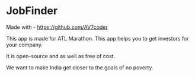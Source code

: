 # JobFinder

Made with - https://github.com/AV7coder

This app is made for ATL Marathon. This app helps you to get investors for your company.

It is open-source and as well as free of cost.

We want to make India get closer to the goals of no poverty.
